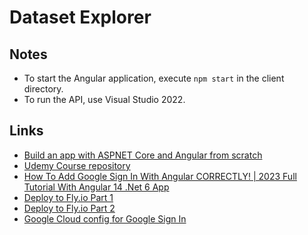 # Dataset Explorer

## Notes

- To start the Angular application, execute `npm start` in the client directory.
- To run the API, use Visual Studio 2022.

## Links

- [Build an app with ASPNET Core and Angular from scratch](https://www.udemy.com/course/build-an-app-with-aspnet-core-and-angular-from-scratch)
- [Udemy Course repository](https://github.com/TryCatchLearn/DatingApp-dotnet7ang14)
- [How To Add Google Sign In With Angular CORRECTLY! | 2023 Full Tutorial With Angular 14 .Net 6 App](https://www.youtube.com/watch?v=G4BBNq1tgwE)
- [Deploy to Fly.io Part 1](https://youtu.be/PaA_btgpdiY)
- [Deploy to Fly.io Part 2](https://youtu.be/PclYSOov6eU)
- [Google Cloud config for Google Sign In](https://cdn.discordapp.com/attachments/1197665268604878898/1218252502059974656/image.png?ex=6606fd0e&is=65f4880e&hm=d4727f7efabef53e9447d57237d99223e92024411d0e2d1e22c0ff4cb581d6a2&)
